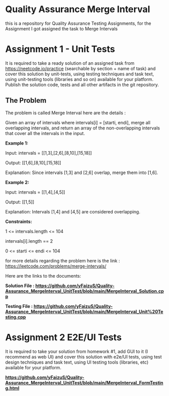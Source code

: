 # Quality Assurance Merge Interval
this is a repository for Quality Assurance Testing Assignments, for the Assignment I got assigned the task to Merge Intervals

# Assignment 1 - Unit Tests
It is required to take a ready solution of an assigned task from https://neetcode.io/practice (searchable by section + name of task) and cover this solution by unit-tests, using testing techniques and task text, using unit-testing tools (libraries and so on) available for your platform. Publish the solution code, tests and all other artifacts in the git repository. 
## The Problem 
The problem is called Merge Interval here are the details :

Given an array of intervals where intervals[i] = [starti, endi], merge all overlapping intervals, and return an array of the non-overlapping intervals that cover all the intervals in the input. 


**Example 1:**

Input: intervals = [[1,3],[2,6],[8,10],[15,18]]

Output: [[1,6],[8,10],[15,18]]

Explanation: Since intervals [1,3] and [2,6] overlap, merge them into [1,6].




**Example 2:**

Input: intervals = [[1,4],[4,5]]

Output: [[1,5]]

Explanation: Intervals [1,4] and [4,5] are considered overlapping.

 

**Constraints:**

1 <= intervals.length <= 104

intervals[i].length == 2

0 <= starti <= endi <= 104


for more details regarding the problem here is the link : https://leetcode.com/problems/merge-intervals/

Here are the links to the documents:

**Solution File : https://github.com/yFaizuS/Quality-Assurance_MergeInterval_UnitTest/blob/main/MergeInterval_Solution.cpp**

**Testing File : https://github.com/yFaizuS/Quality-Assurance_MergeInterval_UnitTest/blob/main/MergeInterval_Unit%20Testing.cpp**




# Assignment 2 E2E/UI Tests

It is required to take your solution from homework #1, add GUI to it (I recommend as web UI) and cover this solution with e2e/UI tests, using test design techniques and task text, using UI testing tools (libraries, etc) available for your platform. 

**https://github.com/yFaizuS/Quality-Assurance_MergeInterval_UnitTest/blob/main/MergeInterval_FormTesting.html**

